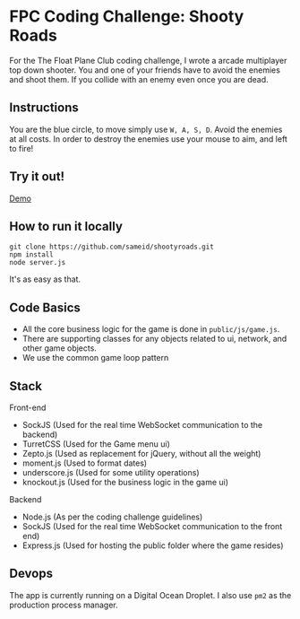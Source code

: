 # FPC Coding Challenge: Shooty Roads

For the The Float Plane Club coding challenge, I wrote a arcade multiplayer top down shooter. You and one of your friends have to avoid the enemies and shoot them. If you collide with an enemy even once you are dead.

## Instructions

You are the blue circle, to move simply use `W, A, S, D`. Avoid the enemies at all costs. In order to destroy the enemies use your mouse to aim, and left to fire!

## Try it out!

[Demo](http://104.131.183.120:8080/)

## How to run it locally

```
git clone https://github.com/sameid/shootyroads.git
npm install
node server.js
```

It's as easy as that.

## Code Basics

- All the core business logic for the game is done in `public/js/game.js`.
- There are supporting classes for any objects related to ui, network, and other game objects.
- We use the common game loop pattern

## Stack

Front-end
- SockJS (Used for the real time WebSocket communication to the backend)
- TurretCSS (Used for the Game menu ui)
- Zepto.js (Used as replacement for jQuery, without all the weight)
- moment.js (Used to format dates)
- underscore.js (Used for some utility operations)
- knockout.js (Used for the business logic in the game ui)

Backend
- Node.js (As per the coding challenge guidelines)
- SockJS (Used for the real time WebSocket communication to the front end)
- Express.js (Used for hosting the public folder where the game resides)

## Devops

The app is currently running on a Digital Ocean Droplet. I also use `pm2` as the production process manager.
